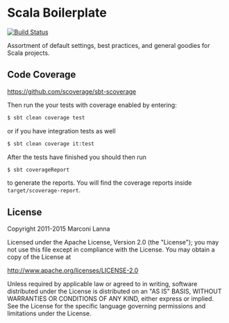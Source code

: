 Scala Boilerplate
=================

[![Build Status](https://travis-ci.org/marconilanna/scala-boilerplate.svg)](https://travis-ci.org/marconilanna/scala-boilerplate)

Assortment of default settings, best practices, and general goodies for Scala projects.

Code Coverage
-------------

https://github.com/scoverage/sbt-scoverage

Then run the your tests with coverage enabled by entering:

```sh
$ sbt clean coverage test
```

or if you have integration tests as well

```sh
$ sbt clean coverage it:test
```

After the tests have finished you should then run

```sh
$ sbt coverageReport
```

to generate the reports. You will find the coverage reports inside `target/scoverage-report`.

License
-------

Copyright 2011-2015 Marconi Lanna

Licensed under the Apache License, Version 2.0 (the "License");
you may not use this file except in compliance with the License.
You may obtain a copy of the License at

   http://www.apache.org/licenses/LICENSE-2.0

Unless required by applicable law or agreed to in writing, software
distributed under the License is distributed on an "AS IS" BASIS,
WITHOUT WARRANTIES OR CONDITIONS OF ANY KIND, either express or implied.
See the License for the specific language governing permissions and
limitations under the License.
